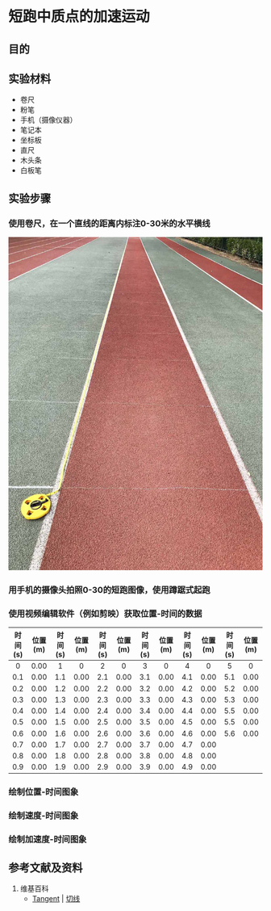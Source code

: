 # 短跑中质点的加速运动

## 目的

## 实验材料

- 卷尺
- 粉笔
- 手机（摄像仪器）
- 笔记本
- 坐标板
- 直尺
- 木头条
- 白板笔

## 实验步骤

### 使用卷尺，在一个直线的距离内标注0-30米的水平横线

![](/images/微分/在物理和几何中的应用/短跑中质点的加速运动/1a1.jpg)

### 用手机的摄像头拍照0-30的短跑图像，使用蹲踞式起跑

### 使用视频编辑软件（例如剪映）获取位置-时间的数据

|时间(s)|位置(m)|时间(s)|位置(m)|时间(s)|位置(m)|时间(s)|位置(m)|时间(s)|位置(m)|时间(s)|位置(m)|
| :--: | :---: | :--: | :--: | :--: | :---: | :--: | :--: | :--: | :---: | :--: | :--: |
|   0  | 0.00  |   1  |   0  |   2  |   0   |   3  |   0  |   4  |   0   |   5  |   0  |
| 0.1  | 0.00  | 1.1  | 0.00 | 2.1  |  0.00 | 3.1  | 0.00 | 4.1  | 0.00  | 5.1  | 0.00 |
| 0.2  | 0.00  | 1.2  | 0.00 | 2.2  |  0.00 | 3.2  | 0.00 | 4.2  | 0.00  | 5.2  | 0.00 |
| 0.3  | 0.00  | 1.3  | 0.00 | 2.3  |  0.00 | 3.3  | 0.00 | 4.3  | 0.00  | 5.3  | 0.00 |
| 0.4  | 0.00  | 1.4  | 0.00 | 2.4  |  0.00 | 3.4  | 0.00 | 4.4  | 0.00  | 5.5  | 0.00 |
| 0.5  | 0.00  | 1.5  | 0.00 | 2.5  |  0.00 | 3.5  | 0.00 | 4.5  | 0.00  | 5.5  | 0.00 |
| 0.6  | 0.00  | 1.6  | 0.00 | 2.6  |  0.00 | 3.6  | 0.00 | 4.6  | 0.00  | 5.6  | 0.00 |
| 0.7  | 0.00  | 1.7  | 0.00 | 2.7  |  0.00 | 3.7  | 0.00 | 4.7  | 0.00  |  
| 0.8  | 0.00  | 1.8  | 0.00 | 2.8  |  0.00 | 3.8  | 0.00 | 4.8  | 0.00  | 
| 0.9  | 0.00  | 1.9  | 0.00 | 2.9  |  0.00 | 3.9  | 0.00 | 4.9  | 0.00  |

### 绘制位置-时间图象

### 绘制速度-时间图象

### 绘制加速度-时间图象


## 参考文献及资料

1. 维基百科
	- [Tangent](https://en.wikipedia.org/wiki/Tangent) | [切线](https://zh.wikipedia.org/wiki/%E5%88%87%E7%BA%BF) 

